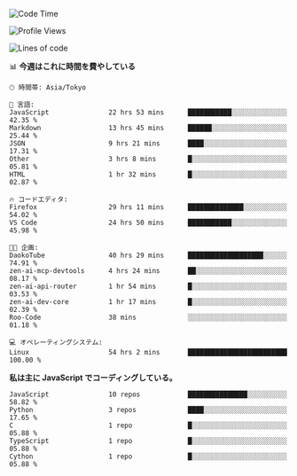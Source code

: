 <!--START_SECTION:waka-->
![Code Time](http://img.shields.io/badge/Code%20Time-288%20hrs%2022%20mins-blue)

![Profile Views](http://img.shields.io/badge/%E3%83%97%E3%83%AD%E3%83%95%E3%82%A3%E3%83%BC%E3%83%AB%E3%83%93%E3%83%A5%E3%83%BC-0-blue)

![Lines of code](https://img.shields.io/badge/%E3%80%8CHello%20World%E3%80%8D%E3%81%8B%E3%82%89%E3%80%81%E7%A7%81%E3%81%AF%E3%81%93%E3%81%86%E6%9B%B8%E3%81%84%E3%81%9F-249.1%20thousand%20%E3%82%B3%E3%83%BC%E3%83%89%E8%A1%8C-blue)

📊 **今週はこれに時間を費やしている** 

```text
🕑︎ 時間帯: Asia/Tokyo

💬 言語: 
JavaScript               22 hrs 53 mins      ███████████░░░░░░░░░░░░░░   42.35 % 
Markdown                 13 hrs 45 mins      ██████░░░░░░░░░░░░░░░░░░░   25.44 % 
JSON                     9 hrs 21 mins       ████░░░░░░░░░░░░░░░░░░░░░   17.31 % 
Other                    3 hrs 8 mins        █░░░░░░░░░░░░░░░░░░░░░░░░   05.81 % 
HTML                     1 hr 32 mins        █░░░░░░░░░░░░░░░░░░░░░░░░   02.87 % 

🔥 コードエディタ: 
Firefox                  29 hrs 11 mins      ██████████████░░░░░░░░░░░   54.02 % 
VS Code                  24 hrs 50 mins      ███████████░░░░░░░░░░░░░░   45.98 % 

🐱‍💻 企画: 
DaokoTube                40 hrs 29 mins      ███████████████████░░░░░░   74.91 % 
zen-ai-mcp-devtools      4 hrs 24 mins       ██░░░░░░░░░░░░░░░░░░░░░░░   08.17 % 
zen-ai-api-router        1 hr 54 mins        █░░░░░░░░░░░░░░░░░░░░░░░░   03.53 % 
zen-ai-dev-core          1 hr 17 mins        █░░░░░░░░░░░░░░░░░░░░░░░░   02.39 % 
Roo-Code                 38 mins             ░░░░░░░░░░░░░░░░░░░░░░░░░   01.18 % 

💻 オペレーティングシステム: 
Linux                    54 hrs 2 mins       █████████████████████████   100.00 % 
```

**私は主に JavaScript でコーディングしている。** 

```text
JavaScript               10 repos            ███████████████░░░░░░░░░░   58.82 % 
Python                   3 repos             ████░░░░░░░░░░░░░░░░░░░░░   17.65 % 
C                        1 repo              █░░░░░░░░░░░░░░░░░░░░░░░░   05.88 % 
TypeScript               1 repo              █░░░░░░░░░░░░░░░░░░░░░░░░   05.88 % 
Cython                   1 repo              █░░░░░░░░░░░░░░░░░░░░░░░░   05.88 % 
```




<!--END_SECTION:waka-->
